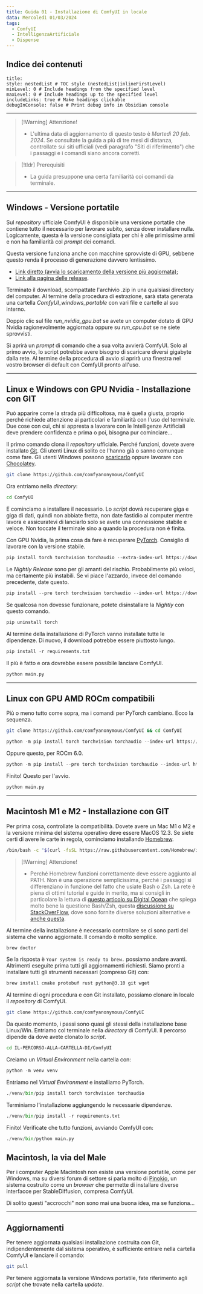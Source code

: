 ```yaml
---
title: Guida 01 - Installazione di ComfyUI in locale
data: Mercoledì 01/03/2024
tags:
  - ComfyUI
  - IntelligenzaArtificiale
  - Dispense
---
```


## Indice dei contenuti

```table-of-contents
title: 
style: nestedList # TOC style (nestedList|inlineFirstLevel)
minLevel: 0 # Include headings from the specified level
maxLevel: 0 # Include headings up to the specified level
includeLinks: true # Make headings clickable
debugInConsole: false # Print debug info in Obsidian console
```

---

> [!Warning] Attenzione!
> - L'ultima data di aggiornamento di questo testo è *Martedì 20 feb. 2024*. Se consultate la guida a più di tre mesi di distanza, controllate sui siti ufficiali (vedi paragrafo "Siti di riferimento") che i passaggi e i comandi siano ancora corretti.

> [!tldr] Prerequisiti
> - La guida presuppone una certa familiarità coi comandi da terminale.

---

## Windows - Versione portatile

Sul *repository* ufficiale ComfyUI è disponibile una versione portatile che contiene tutto il  necessario per lavorare subito, senza dover installare nulla. Logicamente, questa è la versione consigliata per chi è alle primissime armi e non ha familiarità col *prompt* dei comandi.

Questa versione funziona anche con macchine sprovviste di GPU, sebbene questo renda il processo di generazione davvero lentissimo.  

- [Link diretto (avvia lo scaricamento della versione più aggiornata)](https://github.com/comfyanonymous/ComfyUI/releases/download/latest/ComfyUI_windows_portable_nvidia_cu121_or_cpu.7z);
- [Link alla pagina delle release](https://github.com/comfyanonymous/ComfyUI/releases).

Terminato il download, scompattate l'archivio .zip in una qualsiasi directory del computer. Al  termine della procedura di estrazione, sarà stata generata una cartella *ComfyUI_windows_portable* con vari file e cartelle al suo interno. 

Doppio clic sul file *run_nvidia_gpu.bat* se avete un computer dotato di GPU Nvidia ragionevolmente aggiornata oppure su *run_cpu.bat* se ne siete sprovvisti. 

Si aprirà un *prompt* di comando che a sua volta avvierà ComfyUI. Solo al primo avvio, lo script potrebbe avere bisogno di scaricare diversi gigabyte dalla rete. Al termine della procedura di avvio si aprirà una finestra nel vostro browser di default con ComfyUI pronto all'uso.

---

## Linux e Windows con GPU Nvidia - Installazione con GIT

Può apparire come la strada più difficoltosa, ma è quella giusta, proprio perché richiede attenzione ai particolari e familiarità con l'uso del terminale. Due cose con cui, chi si appresta a lavorare con le Intelligenze Artificiali deve prendere confidenza e prima o poi, bisogna pur cominciare...

Il primo comando clona il *repository* ufficiale. Perché funzioni, dovete avere installato [Git](https://git-scm.com/). Gli utenti Linux di solito ce l'hanno già o sanno comunque come fare. Gli utenti Windows possono [scaricarlo](https://git-scm.com/downloads) oppure lavorare con [Chocolatey](https://chocolatey.org/).

```bash
git clone https://github.com/comfyanonymous/ComfyUI
```

Ora entriamo nella *directory*:

```bash
cd ComfyUI
```

E cominciamo a installare il necessario. Lo *script* dovrà recuperare giga e giga di dati, quindi non abbiate fretta, non date fastidio al computer mentre lavora e assicuratevi di lanciarlo solo se avete una connessione stabile e veloce. Non toccate il terminale sino a quando la procedura non è finita.

Con GPU Nvidia, la prima cosa da fare è recuperare [PyTorch](https://pytorch.org/vision/stable/index.html). Consiglio di lavorare con la versione stabile.

```python
pip install torch torchvision torchaudio --extra-index-url https://download.pytorch.org/whl/cu121
```

Le *Nightly Release* sono per gli amanti del rischio. Probabilmente più veloci, ma certamente più instabili. Se vi piace l'azzardo, invece del comando precedente, date questo.

```python
pip install --pre torch torchvision torchaudio --index-url https://download.pytorch.org/whl/nightly/cu121
```

Se qualcosa non dovesse funzionare, potete disinstallare la *Nightly* con questo comando.

```python
pip uninstall torch
```

Al termine della installazione di PyTorch vanno installate tutte le dipendenze. Di nuovo, il download potrebbe essere piuttosto lungo.

```python
pip install -r requirements.txt
```

Il più è fatto e ora dovrebbe essere possibile lanciare ComfyUI.

```python
python main.py
```

---

## Linux con GPU AMD ROCm compatibili

Più o meno tutto come sopra, ma i comandi per PyTorch cambiano. Ecco la sequenza.

```bash
git clone https://github.com/comfyanonymous/ComfyUI && cd ComfyUI
```

```python
python -m pip install torch torchvision torchaudio --index-url https://download.pytorch.org/whl/rocm5.7 -r requirements.txt
```

Oppure questo, per ROCm 6.0.

```python
python -m pip install --pre torch torchvision torchaudio --index-url https://download.pytorch.org/whl/nightly/rocm6.0 -r requirements.txt
```

Finito! Questo per l'avvio.

```python
python main.py
```

---

## Macintosh M1 e M2 - Installazione con GIT

Per prima cosa, controllate la compatibilità. Dovete avere un Mac M1 o M2 e la versione minima del sistema operativo deve essere MacOS 12.3. Se siete certi di avere le carte in regola, cominciamo installando [Homebrew](https://brew.sh/). 

```bash
/bin/bash -c "$(curl -fsSL https://raw.githubusercontent.com/Homebrew/install/HEAD/install.sh)"
```

> [!Warning] Attenzione!
> - Perché Homebrew funzioni correttamente deve essere aggiunto al PATH. Non è una operazione semplicissima, perché i passaggi si differenziano in funzione del fatto che usiate Bash o Zsh. La rete è piena di ottimi tutorial e guide in merito, ma si consigli in particolare la lettura di [questo articolo su Digital Ocean](https://www.digitalocean.com/community/tutorials/how-to-install-and-use-homebrew-on-macos) che spiega molto bene la questione Bash/Zsh, questa [discussione su StackOverFlow](https://stackoverflow.com/questions/35677031/adding-homebrew-to-path/76720643#76720643), dove sono fornite diverse soluzioni alternative e [anche questa](https://stackoverflow.com/questions/10343834/how-to-modify-path-for-homebrew).

Al termine della installazione è necessario controllare se ci sono parti del sistema che vanno aggiornate. Il comando è molto semplice.

```bash
brew doctor
```

Se la risposta è `Your system is ready to brew.` possiamo andare avanti. Altrimenti eseguite prima tutti gli aggiornamenti richiesti. Siamo pronti a installare tutti gli strumenti necessari (compreso Git) con:

```bash
brew install cmake protobuf rust python@3.10 git wget
```

Al termine di ogni procedura e con Git installato, possiamo clonare in locale il *repository* di ComfyUI.

```bash
git clone https://github.com/comfyanonymous/ComfyUI
```

Da questo momento, i passi sono quasi gli stessi della installazione base Linux/Win. Entriamo col terminale nella *directory* di ComfyUI. Il percorso dipende da dove avete clonato lo *script*.

```bash
cd IL-PERCORSO-ALLA-CARTELLA-DI/ComfyUI
```

Creiamo un *Virtual Environment* nella cartella con:

```python
python -m venv venv
```

Entriamo nel *Virtual Environment* e installiamo PyTorch.

```python
./venv/bin/pip install torch torchvision torchaudio
```

Terminiamo l'installazione aggiungendo le necessarie dipendenze.

```python
./venv/bin/pip install -r requirements.txt
```

Finito! Verificate che tutto funzioni, avviando ComfyUI con:

```python
./venv/bin/python main.py
```


## Macintosh, la via del Male

Per i computer Apple Macintosh non esiste una versione portatile, come per Windows, ma su diversi forum di settore si parla molto di [Pinokio](https://pinokio.computer/), un sistema costruito come un *browser* che permette di installare diverse interfacce per StableDiffusion, compresa ComfyUI.

Di solito questi "accrocchi" non sono mai una buona idea, ma se funziona...

---

## Aggiornamenti

Per tenere aggiornata qualsiasi installazione costruita con Git, indipendentemente dal sistema operativo, è sufficiente entrare nella cartella ComfyUI e lanciare il comando:

```bash
git pull
```

Per tenere aggiornata la versione Windows portatile, fate riferimento agli *script* che trovate nella cartella *update*.